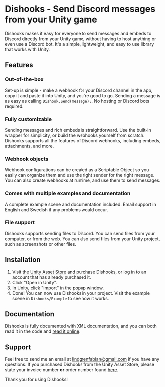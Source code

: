 # Dishooks - Send Discord messages from your Unity game

Dishooks makes it easy for everyone to send messages and embeds to Discord directly from your Unity game, without having to host anything or even use a Discord bot. It's a simple, lightweight, and easy to use library that works with Unity.

## Features
### Out-of-the-box
Set-up is simple - make a webhook for your Discord channel in the app, copy it and paste it into Unity, and you're good to go. Sending a message is as easy as calling `Dishook.Send(message);`. No hosting or Discord bots required.

### Fully customizable
Sending messages and rich embeds is straightforward. Use the built-in wrapper for simplicity, or build the webhooks yourself from scratch. Dishooks supports all the features of Discord webhooks, including embeds, attachments, and more.

### Webhook objects
Webhook configurations can be created as a Scriptable Object so you easily can organize them and use the right sender for the right message. You can also create webhooks at runtime, and use them to send messages.

### Comes with multiple examples and documentation
A complete example scene and documentation included. Email support in English and Swedish if any problems would occur.

### File support 
Dishooks supports sending files to Discord. You can send files from your computer, or from the web. You can also send files from your Unity project, such as screenshots or other files.


## Installation
1. Visit [the Unity Asset Store](https://assetstore.unity.com/packages/tools/network/dishooks-send-discord-messages-from-your-game-171381) and purchase Dishooks, or log in to an account that has already purchased it.
2. Click "Open in Unity".
3. In Unity, click "Import" in the popup window.
4. Done! You can now use Dishooks in your project. Visit the example scene in `Dishooks/Example` to see how it works.

## Documentation
Dishooks is fully documented with XML documentation, and you can both read it in the code and [read it online](https://sajber.me/dishooks/api/index.html).

## Support
Feel free to send me an email at [lindgrenfabian@gmail.com](mailto:lindgrnefabian@gmail.com) if you have any questions. If you purchased Dishooks from the Unity Asset Store, please state your invoice number **or** order number found [here](https://assetstore.unity.com/orders).

Thank you for using Dishooks!